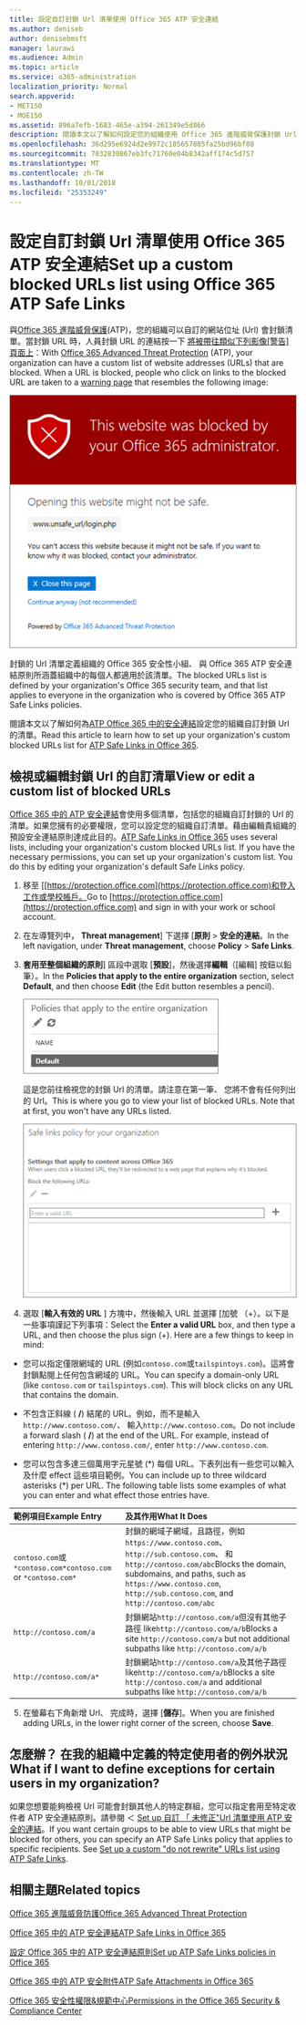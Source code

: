 ```yaml
---
title: 設定自訂封鎖 Url 清單使用 Office 365 ATP 安全連結
ms.author: deniseb
author: denisebmsft
manager: laurawi
ms.audience: Admin
ms.topic: article
ms.service: o365-administration
localization_priority: Normal
search.appverid:
- MET150
- MOE150
ms.assetid: 896a7efb-1683-465e-a394-261349e5d866
description: 閱讀本文以了解如何設定您的組織使用 Office 365 進階威脅保護封鎖 Url 的清單。封鎖的 Url 將會套用至電子郵件與根據您 ATP 安全連結原則的 Office 文件。
ms.openlocfilehash: 36d295e6924d2e9972c185657885fa25bd96bf08
ms.sourcegitcommit: 7032830867eb3fc71760e04b8342aff174c5d757
ms.translationtype: MT
ms.contentlocale: zh-TW
ms.lasthandoff: 10/01/2018
ms.locfileid: "25353249"
---
```

# <a name="set-up-a-custom-blocked-urls-list-using-office-365-atp-safe-links"></a><span data-ttu-id="4a5ab-104">設定自訂封鎖 Url 清單使用 Office 365 ATP 安全連結</span><span class="sxs-lookup"><span data-stu-id="4a5ab-104">Set up a custom blocked URLs list using Office 365 ATP Safe Links</span></span>

<span data-ttu-id="4a5ab-p102">與[Office 365 進階威脅保護](office-365-atp.md)(ATP)，您的組織可以自訂的網站位址 (Url) 會封鎖清單。當封鎖 URL 時，人員封鎖 URL 的連結按一下 [將被帶往類似下列影像[警告] 頁面上](atp-safe-links-warning-pages.md)：</span><span class="sxs-lookup"><span data-stu-id="4a5ab-p102">With [Office 365 Advanced Threat Protection](office-365-atp.md) (ATP), your organization can have a custom list of website addresses (URLs) that are blocked. When a URL is blocked, people who click on links to the blocked URL are taken to a [warning page](atp-safe-links-warning-pages.md) that resembles the following image:</span></span> 
  
![封鎖此站台](media/6b4bda2d-a1e6-419e-8b10-588e83c3af3f.png)
  
<span data-ttu-id="4a5ab-108">封鎖的 Url 清單定義組織的 Office 365 安全性小組、 與 Office 365 ATP 安全連結原則所涵蓋組織中的每個人都適用於該清單。</span><span class="sxs-lookup"><span data-stu-id="4a5ab-108">The blocked URLs list is defined by your organization's Office 365 security team, and that list applies to everyone in the organization who is covered by Office 365 ATP Safe Links policies.</span></span> 
  
<span data-ttu-id="4a5ab-109">閱讀本文以了解如何為[ATP Office 365 中的安全連結](atp-safe-links.md)設定您的組織自訂封鎖 Url 的清單。</span><span class="sxs-lookup"><span data-stu-id="4a5ab-109">Read this article to learn how to set up your organization's custom blocked URLs list for [ATP Safe Links in Office 365](atp-safe-links.md).</span></span>
  
## <a name="view-or-edit-a-custom-list-of-blocked-urls"></a><span data-ttu-id="4a5ab-110">檢視或編輯封鎖 Url 的自訂清單</span><span class="sxs-lookup"><span data-stu-id="4a5ab-110">View or edit a custom list of blocked URLs</span></span>

<span data-ttu-id="4a5ab-p103">[Office 365 中的 ATP 安全連結](atp-safe-links.md)會使用多個清單，包括您的組織自訂封鎖的 Url 的清單。如果您擁有的必要權限，您可以設定您的組織自訂清單。藉由編輯貴組織的預設安全連結原則達成此目的。</span><span class="sxs-lookup"><span data-stu-id="4a5ab-p103">[ATP Safe Links in Office 365](atp-safe-links.md) uses several lists, including your organization's custom blocked URLs list. If you have the necessary permissions, you can set up your organization's custom list. You do this by editing your organization's default Safe Links policy.</span></span>
  
1. <span data-ttu-id="4a5ab-114">移至 [[https://protection.office.com](https://protection.office.com)和登入工作或學校帳戶。</span><span class="sxs-lookup"><span data-stu-id="4a5ab-114">Go to [https://protection.office.com](https://protection.office.com) and sign in with your work or school account.</span></span> 
    
2. <span data-ttu-id="4a5ab-115">在左導覽列中， **Threat management**] 下選擇 [**原則** \> **安全的連結**。</span><span class="sxs-lookup"><span data-stu-id="4a5ab-115">In the left navigation, under **Threat management**, choose **Policy** \> **Safe Links**.</span></span>
    
3. <span data-ttu-id="4a5ab-116">**套用至整個組織的原則**] 區段中選取 [**預設**]，然後選擇**編輯**（[編輯] 按鈕以鉛筆）。</span><span class="sxs-lookup"><span data-stu-id="4a5ab-116">In the **Policies that apply to the entire organization** section, select **Default**, and then choose **Edit** (the Edit button resembles a pencil).</span></span> 
    
    ![按一下 [編輯] 以編輯您的預設原則的安全連結保護](media/d08f9615-d947-4033-813a-d310ec2c8cca.png)
  
    <span data-ttu-id="4a5ab-p104">這是您前往檢視您的封鎖 Url 的清單。請注意在第一筆、 您將不會有任何列出的 Url。</span><span class="sxs-lookup"><span data-stu-id="4a5ab-p104">This is where you go to view your list of blocked URLs. Note that at first, you won't have any URLs listed.</span></span>
    
    ![封鎖的 Url 清單預設會套用至整個組織的安全連結原則。](media/575e1449-6191-40ac-b626-030a2fd3fb11.png)
  
4. <span data-ttu-id="4a5ab-p105">選取 [**輸入有效的 URL** ] 方塊中，然後輸入 URL 並選擇 [加號 （+）。以下是一些事項謹記下列事項：</span><span class="sxs-lookup"><span data-stu-id="4a5ab-p105">Select the **Enter a valid URL** box, and then type a URL, and then choose the plus sign (+). Here are a few things to keep in mind:</span></span> 
    
  - <span data-ttu-id="4a5ab-p106">您可以指定僅限網域的 URL (例如`contoso.com`或`tailspintoys.com`)。這將會封鎖點閱上任何包含網域的 URL。</span><span class="sxs-lookup"><span data-stu-id="4a5ab-p106">You can specify a domain-only URL (like `contoso.com` or `tailspintoys.com`). This will block clicks on any URL that contains the domain.</span></span>
    
  - <span data-ttu-id="4a5ab-p107">不包含正斜線 ( **/**) 結尾的 URL。例如，而不是輸入`http://www.contoso.com/`、 輸入`http://www.contoso.com`。</span><span class="sxs-lookup"><span data-stu-id="4a5ab-p107">Do not include a forward slash ( **/**) at the end of the URL. For example, instead of entering `http://www.contoso.com/`, enter `http://www.contoso.com`.</span></span>
    
  - <span data-ttu-id="4a5ab-p108">您可以包含多達三個萬用字元星號 (\*) 每個 URL。下表列出有一些您可以輸入及什麼 effect 這些項目範例。</span><span class="sxs-lookup"><span data-stu-id="4a5ab-p108">You can include up to three wildcard asterisks (\*) per URL. The following table lists some examples of what you can enter and what effect those entries have.</span></span>
    
|<span data-ttu-id="4a5ab-129">**範例項目**</span><span class="sxs-lookup"><span data-stu-id="4a5ab-129">**Example Entry**</span></span>|<span data-ttu-id="4a5ab-130">**及其作用**</span><span class="sxs-lookup"><span data-stu-id="4a5ab-130">**What It Does**</span></span>|
|:-----|:-----|
|<span data-ttu-id="4a5ab-131">`contoso.com`或`*contoso.com*`</span><span class="sxs-lookup"><span data-stu-id="4a5ab-131">`contoso.com` or `*contoso.com*`</span></span>  <br/> |<span data-ttu-id="4a5ab-132">封鎖的網域子網域，且路徑，例如`https://www.contoso.com`、 `http://sub.contoso.com`、 和`http://contoso.com/abc`</span><span class="sxs-lookup"><span data-stu-id="4a5ab-132">Blocks the domain, subdomains, and paths, such as `https://www.contoso.com`, `http://sub.contoso.com`, and `http://contoso.com/abc`</span></span>  <br/> |
|`http://contoso.com/a`  <br/> |<span data-ttu-id="4a5ab-133">封鎖網站`http://contoso.com/a`但沒有其他子路徑 like`http://contoso.com/a/b`</span><span class="sxs-lookup"><span data-stu-id="4a5ab-133">Blocks a site `http://contoso.com/a` but not additional subpaths like `http://contoso.com/a/b`</span></span>  <br/> |
|`http://contoso.com/a*`  <br/> |<span data-ttu-id="4a5ab-134">封鎖網站`http://contoso.com/a`及其他子路徑 like`http://contoso.com/a/b`</span><span class="sxs-lookup"><span data-stu-id="4a5ab-134">Blocks a site `http://contoso.com/a` and additional subpaths like `http://contoso.com/a/b`</span></span>  <br/> |
   
5. <span data-ttu-id="4a5ab-135">在螢幕右下角新增 Url、 完成時，選擇 [**儲存**]。</span><span class="sxs-lookup"><span data-stu-id="4a5ab-135">When you are finished adding URLs, in the lower right corner of the screen, choose **Save**.</span></span>
    
## <a name="what-if-i-want-to-define-exceptions-for-certain-users-in-my-organization"></a><span data-ttu-id="4a5ab-136">怎麼辦？ 在我的組織中定義的特定使用者的例外狀況</span><span class="sxs-lookup"><span data-stu-id="4a5ab-136">What if I want to define exceptions for certain users in my organization?</span></span>

<span data-ttu-id="4a5ab-p109">如果您想要能夠檢視 Url 可能會封鎖其他人的特定群組，您可以指定套用至特定收件者 ATP 安全連結原則。請參閱 ＜ [Set up 自訂 「 未修正"Url 清單使用 ATP 安全的連結](set-up-a-custom-do-not-rewrite-urls-list-with-atp.md)。</span><span class="sxs-lookup"><span data-stu-id="4a5ab-p109">If you want certain groups to be able to view URLs that might be blocked for others, you can specify an ATP Safe Links policy that applies to specific recipients. See [Set up a custom "do not rewrite" URLs list using ATP Safe Links](set-up-a-custom-do-not-rewrite-urls-list-with-atp.md).</span></span>
  
## <a name="related-topics"></a><span data-ttu-id="4a5ab-139">相關主題</span><span class="sxs-lookup"><span data-stu-id="4a5ab-139">Related topics</span></span>

[<span data-ttu-id="4a5ab-140">Office 365 進階威脅防護</span><span class="sxs-lookup"><span data-stu-id="4a5ab-140">Office 365 Advanced Threat Protection</span></span>](office-365-atp.md)
  
[<span data-ttu-id="4a5ab-141">Office 365 中的 ATP 安全連結</span><span class="sxs-lookup"><span data-stu-id="4a5ab-141">ATP Safe Links in Office 365</span></span>](atp-safe-links.md)
  
[<span data-ttu-id="4a5ab-142">設定 Office 365 中的 ATP 安全連結原則</span><span class="sxs-lookup"><span data-stu-id="4a5ab-142">Set up ATP Safe Links policies in Office 365</span></span>](set-up-atp-safe-links-policies.md)
  
[<span data-ttu-id="4a5ab-143">Office 365 中的 ATP 安全附件</span><span class="sxs-lookup"><span data-stu-id="4a5ab-143">ATP Safe Attachments in Office 365</span></span>](atp-safe-attachments.md)

[<span data-ttu-id="4a5ab-144">Office 365 安全性權限&amp;規範中心</span><span class="sxs-lookup"><span data-stu-id="4a5ab-144">Permissions in the Office 365 Security &amp; Compliance Center</span></span>](permissions-in-the-security-and-compliance-center.md)
  

